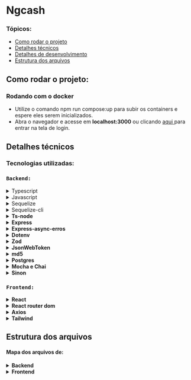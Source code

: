 <h1> Ngcash </h1>

### Tópicos:
 <ul>
    <li> <a href="#run_project"> Como rodar o projeto </a> </li>
    <li> <a href="#tech_details"> Detalhes técnicos </a> </li>
    <li> <a href="#dev_details"> Detalhes de desenvolvimento </a> </li>
    <li> <a href="#file_struct"> Estrutura dos arquivos </a> </li>
 </ul>
 
 
<h2 id="run_project"> Como rodar o projeto: </h2>

### Rodando com o docker

  <ul>
    <li> Utilize o comando npm run compose:up para subir os containers e espere eles serem inicializados. </li>
    <li> Abra o navegador e acesse em <strong>localhost:3000</strong> ou clicando <a target="_blank" href="http://localhost:3000"> aqui </a>  para entrar na tela de login.</li>
  </ul>
 
<h2 id="tech_details"> Detalhes técnicos </h2>
 
 ### Tecnologias utilizadas:
 
 ### ```Backend:```
 <details> 
    <summary> Typescript </summary> </br>
    Typescript foi a principal linguagem utilizada para desenvolver a parte de backend do projeto. Praticamente todas as dependências tando de produção quanto de desenvolvimento utilizam a linguagem.
 </details>
 
 <details>
    <summary> Javascript </summary> </br>
     O Javascript foi utilizado apenas para desenvolver as migrations e seeders dentro das pastas <strong>/src/database/migrations</strong> e <strong>/src/database/seeders</strong> Como a dependência de desenvolvimento <strong>sequelize-cli</strong> não suporta estes arquivos em Typescript a utilização da linguagem é necessária.
 </details>
 
 <details>
    <summary> Sequelize </summary> </br>
    Sequelize foi a ORM escolhida para fazer a comunicação com o banco de dados e a criação das tabelas.
 </details>
 
  <details>
    <summary> Sequelize-cli </summary> </br>
    O sequelize-cli é uma dependência de desenvolvimento utilizada para gerar automaticamente as migrations, models, seeders e config necessários para a comunicação e população de dados no banco utilizados pelo <strong>Sequelize</stong>.
 </details>
 
  <details>
    <summary> Ts-node </summary></br>
    É utilizado para rodar os arquivos escritos em Typescript sem a necessidade de transpilar o código para javascript primeiro.
 </details>
 
 <details>
    <summary> Express </summary></br>
    Express é o framework utilizado para criar a API onde gerencia as requisições e com base na roda retorna as respostas esperadas.
 </details>
 
  <details>
    <summary> Express-async-erros </summary> </br>
    Utilizado para capturar qualquer erro disparado na aplicação e enviar diretamente para o middleware de erro.
 </details>
 
 <details>
    <summary> Dotenv </summary></br>
    O Dotenv é usado para gerenciar as variáveis de ambiente definidas no Docker e/ou no arquivo <strong>.env</strong> na pasta do backend.
 </details>
 
 <details>
    <summary> Zod </summary></br>
    Zod é utilizado para validar o corpo das requisições, se elas correspondem ao tipo esperado delas. Exemplo de uso:
    
    import z from 'zod';
        
    const body = {
        username: "someName",
        passowrd :"somePass"
    }
    
    const userSchema = z.object({
      username: z.string().min(3),
      password: z.string().min(8)
    });
    
   const parsed = userSchema.safeParse(body);
   
   if (parsed.success) return "token";
   else throw new Error("usuário invalido!");
 </details>
 
 
 <details>
    <summary> JsonWebToken </summary> </br>
    Utilizado para gerar um token único para cada usuário novo/logado e validar se um token recebido é válido. 
 </details>
 
  <details>
    <summary> md5 </summary> </br>
    Uttilizado para encripitar as senhas do usuário antes de serem enviadas para o banco de dados.
 </details>
 
  <details>
    <summary> Postgres </summary> </br>
    Banco de dados utilizado para gerenciar e guardar as informações dos usuários.
 </details>
 
  <details>
    <summary>Mocha e Chai</summary> </br>
    Utilizados para fazer os testes unitários do projeto, validando se os metodos chamados retornam o esperado.
 </details>
 
  <details>
    <summary> Sinon </summary> </br>
    Utilizado nos testes para fazer uma simulação do retorno dos metodos sem que prejudique ou popule o banco de dados indevidamente.
 </details>
 
 
### ```Frontend:```


 <details>
    <summary> React </summary> </br>
    Biblioteca utilizada para desenvolver a interface de usuário, páginas e componentes da aplicação. 
 </details>
 
  <details>
    <summary> React router dom </summary> </br>
    Utilizado para gerenciar as rotas da aplicação.
 </details>
 
  <details>
    <summary> Axios </summary> </br>
    Utilizado para fazer as requisições para a API.
 </details>
 
  <details>
    <summary>Tailwind</summary> </br>
    Biblioteca utilizada para fazer a estilização da aplicação.
 </details>

<h2 id="file_struct"> Estrutura dos arquivos </h2>

#### Mapa dos arquivos de:
<details> 
<summary> Backend </summary> </br>

    ├── src/
    │   ├── controllers/
    │   │   ├── loginController.ts
    │   │   ├── registerController.ts
    │   │   ├── transactionsController.ts
    │   │   ├── userController.ts
    │   ├── database/
    │   │   ├── config/
    │   │   │   ├── config.ts
    │   │   ├── migrations/
    │   |   |   ├── 20221115162146-Accounts.js
    │   |   |   ├── 20221115194817-Users.js
    │   |   |   ├──20221115194831-Transactions.js
    │   |   ├── models/
    │   |   |   ├── Accounts.ts
    │   |   |   ├── index.ts
    │   |   |   ├── Transactions.ts
    │   |   |   ├── Users.ts
    │   |   ├── seeders/
    │   |   |   ├── 20221115175154-Accounts.js
    │   |   |   ├── 20221115195605-Users.js
    │   |   |   ├── 20221115195620-Transactions.js
    │   ├── errors/
    │   |   ├── BadRequest.ts
    │   |   ├── ConflicError.ts
    │   |   ├── NotFound.ts
    │   ├── interfaces/
    │   |   ├── models/
    │   |   |   ├── IRegister.ts
    │   |   ├── types/
    │   |   |   ├── CashType.ts
    │   |   ├── ITransactions.ts
    │   |   ├── IUsers.ts
    │   |   ├── IUserInfo.ts
    │   ├── middlewares/
    │   |   ├── errorMiddlerware.ts
    │   ├── models/
    │   |   ├── loginModel.ts
    │   |   ├── registerModel.ts
    │   |   ├── transactionsModel.ts
    │   |   ├── userModel.ts
    │   ├── routes/
    │   │   ├── loginRoute.ts
    │   │   ├── registerRoute.ts
    │   │   ├── transactionsRoute.ts
    │   │   ├── userRoute.ts
    │   ├── services/
    │   │   ├── loginServce.ts
    │   │   ├── registerService.ts
    │   │   ├── transactionsService.ts
    │   │   ├── userService.ts
    │   ├── tests/
    │   │   ├── mocks/
    │   │   │   ├── transactionsMocks;.ts
    │   │   │   ├── userMocks.ts
    │   │   ├── unit/
    │   │   │   ├── controllers/
    │   │   │   │   ├── loginController.test.ts
    │   │   │   │   ├── loginController.test.ts
    │   │   │   │   ├── transactionsController.test.ts
    │   │   │   │   ├── userController.test.ts
    │   │   │   ├── models/
    │   │   │   │   ├── loginModel.ts
    │   │   │   │   ├── registerModel.ts
    │   │   │   │   ├── transactionsModel.ts
    │   │   │   │   ├── userModel.ts
    │   │   │   ├── service/
    │   │   │   │   ├── loginService.ts
    │   │   │   │   ├── registerService.ts
    │   │   │   │   ├── transactionsService.ts
    │   │   │   │   ├── userService.ts
    ├── .dockerignore
    ├── .gitignore
    ├── .sequelizerc
    ├── Dockerfile
    ├── package-lock.json
    ├── package.json
    ├── tsconfig.json

</details>

<details>
    <summary> Frontend </summary>
       
    ├── src/
    │   ├── api/
    │   │   ├── backendApi.js
    │   ├── components/
    │   │   ├── DoTransaction.js
    │   │   ├── GenericHeader.js
    │   │   ├── Header.js
    │   ├── context/
    │   │   ├── context.js
    │   │   ├── Provider.js
    │   ├── pages/
    │   │   ├── Deposit.js
    │   │   ├── Home.js
    │   │   ├── Login.js
    │   │   ├── NotFound.js
    │   │   ├── Register.js
    │   │   ├── Transactions.js
    │   ├── app.js
    │   ├── App.test.js
    │   ├── index.css
    │   ├── index.js
    │   ├── logo.svg
    │   ├── reportWebVitals.js
    │   ├── setupTests.js
    ├── .dockerignore
    ├── .gitignore
    ├── Dockerfile
    ├── package-lock.json
    ├── package.json
    ├── postcss.config
    ├── tailwind.config.js    
    
</details>
